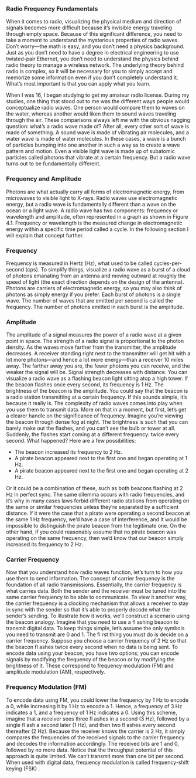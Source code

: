 ### Radio Frequency Fundamentals
When it comes to radio, visualizing the physical medium and direction of signals becomes more difficult because it’s invisible energy traveling through empty space. Because of this significant difference, you need to take a moment to understand the mysterious properties of radio waves. Don’t worry—the math is easy, and you don’t need a physics background. Just as you don’t need to have a degree in electrical engineering to use twisted-pair Ethernet, you don’t need to understand the physics behind radio theory to manage a wireless network. The underlying theory behind radio is complex, so it will be necessary for you to simply accept and memorize some information even if you don’t completely understand it. What’s most important is that you can apply what you learn.

When I was 16, I began studying to get my amateur radio license. During my studies, one thing that stood out to me was the different ways people would conceptualize radio waves. One person would compare them to waves on the water, whereas another would liken them to sound waves traveling through the air. These comparisons always left me with the obvious nagging question: what’s a radio wave made of? After all, every other sort of wave is made of something. A sound wave is made of vibrating air molecules, and a water wave is made of water molecules. In these cases, a wave is a bunch of particles bumping into one another in such a way as to create a wave pattern and motion. Even a visible light wave is made up of subatomic particles called photons that vibrate at a certain frequency. But a radio wave turns out to be fundamentally different.

### Frequency and Amplitude 
Photons are what actually carry all forms of electromagnetic energy, from microwaves to visible light to X-rays. Radio waves use electromagnetic energy, but a radio wave is fundamentally different than a wave on the ocean or a light wave. A radio wave has two components: frequency or wavelength and amplitude, often represented in a graph as shown in Figure 4.1. Frequency or wavelength is the measured change in electromagnetic energy within a specific time period called a cycle. In the following section I will explain that concept further.

### Frequency
Frequency is measured in Hertz (Hz), what used to be called cycles-per-second (cps). To simplify things, visualize a radio wave as a burst of a cloud of photons emanating from an antenna and moving outward at roughly the speed of light (the exact direction depends on the design of the antenna). Photons are carriers of electromagnetic energy, so you may also think of photons as simply energy if you prefer. Each burst of photons is a single wave. The number of waves that are emitted per second is called the frequency. The number of photons emitted in each burst is the amplitude.

### Amplitude
The amplitude of a signal measures the power of a radio wave at a given point in space. The strength of a radio signal is proportional to the photon density. As the waves move farther from the transmitter, the amplitude decreases. A receiver standing right next to the transmitter will get hit with a lot more photons—and hence a lot more energy—than a receiver 10 miles away. The farther away you are, the fewer photons you can receive, and the weaker the signal will be. Signal strength decreases with distance. You can visualize a radio wave as a flashing beacon light sitting atop a high tower. If the beacon flashes once every second, its frequency is 1 Hz. The brightness of the beacon is the amplitude. You could say that the beacon is a radio station transmitting at a certain frequency. If this sounds simple, it’s because it really is. The complexity of radio waves comes into play when you use them to transmit data. More on that in a moment, but first, let’s get a clearer handle on the significance of frequency. Imagine you’re viewing the beacon through dense fog at night. The brightness is such that you can barely make out the flashes, and you can’t see the bulb or tower at all. Suddenly, the flashes start coming at a different frequency: twice every second. What happened? Here are a few possibilities: 

* The beacon increased its frequency to 2 Hz.
* A pirate beacon appeared next to the first one and began operating at 1 Hz. 
* A pirate beacon appeared next to the first one and began operating at 2 Hz. 

Or it could be a combination of these, such as both beacons flashing at 2 Hz in perfect sync. The same dilemma occurs with radio frequencies, and it’s why in many cases laws forbid different radio stations from operating on the same or similar frequencies unless they’re separated by a sufficient distance. If it were the case that a pirate were operating a second beacon at the same 1 Hz frequency, we’d have a case of interference, and it would be impossible to distinguish the pirate beacon from the legitimate one. On the other hand, if you could reasonably assume that no pirate beacon was operating on the same frequency, then we’d know that our beacon simply increased its frequency to 2 Hz.

### Carrier Frequency
Now that you understand how radio waves function, let’s turn to how you use them to send information. The concept of carrier frequency is the foundation of all radio transmissions. Essentially, the carrier frequency is what carries data. Both the sender and the receiver must be tuned into the same carrier frequency to be able to communicate. To view it another way, the carrier frequency is a clocking mechanism that allows a receiver to stay in sync with the sender so that it’s able to properly decode what the sender’s sending. To illustrate how it works, we’ll construct a scenario using the beacon analogy. Imagine that you need to use a fl ashing beacon to transmit digital data. To keep things simple, let’s assume the only symbols you need to transmit are 0 and 1. The fi rst thing you must do is decide on a carrier frequency. Suppose you choose a carrier frequency of 2 Hz so that the beacon fl ashes twice every second when no data is being sent. To encode data using your beacon, you have two options; you can encode signals by modifying the frequency of the beacon or by modifying the brightness of it. These correspond to frequency modulation (FM) and amplitude modulation (AM), respectively.

### Frequency Modulation (FM)
To encode data using FM, you could lower the frequency by 1 Hz to encode a 0, while increasing it by 1 Hz to encode a 1. Hence, a frequency of 3 Hz indicates a 1, and a frequency of 1 Hz indicates a 0. Using this scheme, imagine that a receiver sees three fl ashes in a second (3 Hz), followed by a single fl ash a second later (1 Hz), and then two fl ashes every second thereafter (2 Hz). Because the receiver knows the carrier is 2 Hz, it simply compares the frequencies of the received signals to the carrier frequency and decodes the information accordingly. The received bits are 1 and 0, followed by no more data. Notice that the throughput potential of this approach is quite limited. We can’t transmit more than one bit per second. When used with digital data, frequency modulation is called frequency-shift keying (FSK) .

### 